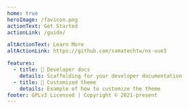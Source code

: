 ```yaml
---
home: true
heroImage: /favicon.png
actionText: Get Started
actionLink: /guide/

altActionText: Learn More
altActionLink: https://github.com/samatechtw/nx-vue3

features:
  - title: 🚀 Developer docs
    details: Scaffolding for your developer documentation
  - title: 🤝 Customized theme
    details: Example of how to customize the theme
footer: GPLv3 Licensed | Copyright © 2021-present
---
```

